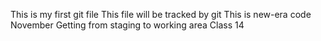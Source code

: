 This is my first git file
This file will be tracked by git
This is new-era code
November
Getting from staging to working area
Class 14
